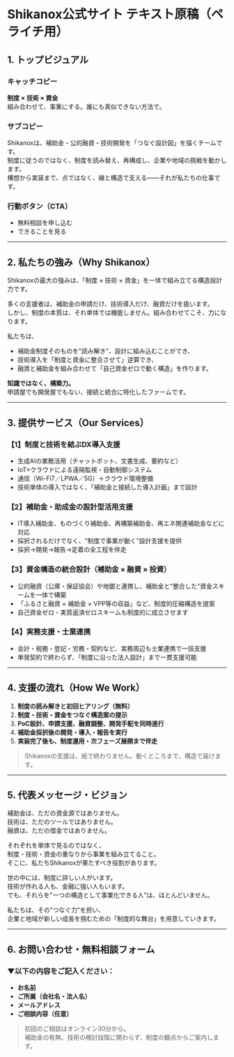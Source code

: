 # Shikanox公式サイト テキスト原稿（ペライチ用）

## 1. トップビジュアル

### キャッチコピー
**制度 × 技術 × 資金**  
組み合わせて、事業にする。誰にも真似できない方法で。

### サブコピー
Shikanoxは、補助金・公的融資・技術開発を「つなぐ設計図」を描くチームです。  
制度に従うのではなく、制度を読み替え、再構成し、企業や地域の挑戦を動かします。  
構想から実装まで、点ではなく、線と構造で支える——それが私たちの仕事です。

### 行動ボタン（CTA）
- 無料相談を申し込む
- できることを見る

---

## 2. 私たちの強み（Why Shikanox）

Shikanoxの最大の強みは、「制度 × 技術 × 資金」を一体で組み立てる構造設計力です。

多くの支援者は、補助金の申請だけ、技術導入だけ、融資だけを扱います。  
しかし、制度の本質は、それ単体では機能しません。組み合わせてこそ、力になります。

私たちは、
- 補助金制度そのものを"読み解き"、設計に組み込むことができ、
- 技術導入を「制度と資金に整合させて」逆算でき、
- 融資と補助金を組み合わせて「自己資金ゼロで動く構造」を作ります。

**知識ではなく、構築力。**  
申請屋でも開発屋でもない、接続と統合に特化したファームです。

---

## 3. 提供サービス（Our Services）

### 【1】制度と技術を結ぶDX導入支援
- 生成AIの業務活用（チャットボット、文書生成、要約など）
- IoT×クラウドによる遠隔監視・自動制御システム
- 通信（Wi-Fi7／LPWA／5G）＋クラウド環境整備
- 技術単体の導入ではなく、「補助金と接続した導入計画」まで設計

### 【2】補助金・助成金の設計型活用支援
- IT導入補助金、ものづくり補助金、再構築補助金、再エネ関連補助金などに対応
- 採択されるだけでなく、"制度で事業が動く"設計支援を提供
- 採択→開発→報告→定着の全工程を伴走

### 【3】資金構造の統合設計（補助金 × 融資 × 投資）
- 公的融資（公庫・保証協会）や地銀と連携し、補助金と"整合した"資金スキームを一体で構築
- 「ふるさと融資 × 補助金 × VPP等の収益」など、制度的圧縮構造を提案
- 自己資金ゼロ・実質返済ゼロスキームも制度的に成立させます

### 【4】実務支援・士業連携
- 会計・税務・登記・労務・契約など、実務周辺も士業連携で一括支援
- 単発契約で終わらず、「制度に沿った法人設計」まで一貫支援可能

---

## 4. 支援の流れ（How We Work）

1. **制度の読み解きと初回ヒアリング（無料）**
2. **制度・技術・資金をつなぐ構造案の提示**
3. **PoC設計、申請支援、融資調整、開発手配を同時進行**
4. **補助金採択後の開発・導入・報告を実行**
5. **実装完了後も、制度運用・次フェーズ展開まで伴走**

> Shikanoxの支援は、紙で終わりません。動くところまで、構造で届けます。

---

## 5. 代表メッセージ・ビジョン

補助金は、ただの資金源ではありません。  
技術は、ただのツールではありません。  
融資は、ただの借金ではありません。

それぞれを単体で見るのではなく、  
制度・技術・資金の重なりから事業を組み立てること。  
そこに、私たちShikanoxが果たすべき役割があります。

世の中には、制度に詳しい人がいます。  
技術が作れる人も、金融に強い人もいます。  
でも、それらを"一つの構造として事業化できる人"は、ほとんどいません。

私たちは、その"つなぐ力"を担い、  
企業と地域が新しい成長を掴むための「制度的な舞台」を用意していきます。

---

## 6. お問い合わせ・無料相談フォーム

### ▼以下の内容をご記入ください：

- **お名前**
- **ご所属（会社名・法人名）**
- **メールアドレス**
- **ご相談内容（任意）**

> 初回のご相談はオンライン30分から。  
> 補助金の有無、技術の検討段階に関わらず、制度の観点からご案内します。 